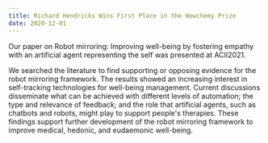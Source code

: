 ```yaml
---
title: Richard Hendricks Wins First Place in the Wowchemy Prize
date: 2020-12-01
---
```


Our paper on Robot mirroring: Improving well-being by fostering empathy with an artificial agent representing the self was presented at ACII2021.

<!--more-->

We searched the literature to find supporting or opposing evidence for the robot mirroring framework. The results showed an increasing interest in self-tracking technologies for well-being management. Current discussions disseminate what can be achieved with different levels of automation; the type and relevance of feedback; and the role that artificial agents, such as chatbots and robots, might play to support people's therapies. These findings support further development of the robot mirroring framework to improve medical, hedonic, and eudaemonic well-being.
